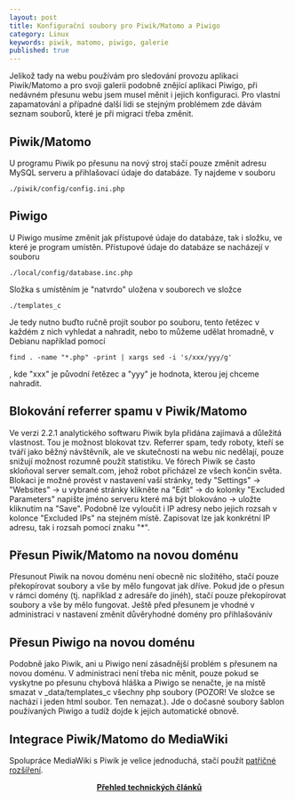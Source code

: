 ```yaml
---
layout: post
title: Konfigurační soubory pro Piwik/Matomo a Piwigo
category: Linux
keywords: piwik, matomo, piwigo, galerie
published: true
---
```


Jelikož tady na webu používám pro sledování provozu aplikaci Piwik/Matomo a pro svoji galerii podobně znějící aplikaci Piwigo, při nedávném přesunu webu jsem musel měnit i jejich konfiguraci. Pro vlastní zapamatování a případné další lidi se stejným problémem zde dávám seznam souborů, které je při migraci třeba změnit.

## Piwik/Matomo

U programu Piwik po přesunu na nový stroj stačí pouze změnit adresu MySQL serveru a přihlašovací údaje do databáze. Ty najdeme v souboru
```
./piwik/config/config.ini.php
```
## Piwigo

U Piwigo musíme změnit jak přístupové údaje do databáze, tak i složku, ve které je program umístěn. Přístupové údaje do databáze se nacházejí v souboru
```
./local/config/database.inc.php
```
Složka s umístěním je "natvrdo" uložena v souborech ve složce
```
./templates_c
```
Je tedy nutno buďto ručně projít soubor po souboru, tento řetězec v každém z nich vyhledat a nahradit, nebo to můžeme udělat hromadně, v Debianu například pomocí
```
find . -name "*.php" -print | xargs sed -i 's/xxx/yyy/g'
```
, kde "xxx" je původní řetězec a "yyy" je hodnota, kterou jej chceme nahradit.
## Blokování referrer spamu v Piwik/Matomo

Ve verzi 2.2.1 analytického softwaru Piwik byla přidána zajímavá a důležitá vlastnost. Tou je možnost blokovat tzv. Referrer spam, tedy roboty, kteří se tváří jako běžný návštěvník, ale ve skutečnosti na webu nic nedělají, pouze snižují možnost rozumně použít statistiku. Ve fórech Piwik se často skloňoval server semalt.com, jehož robot přicházel ze všech končin světa. Blokaci je možné provést v nastavení vaší stránky, tedy "Settings" -> "Websites" -> u vybrané stránky klikněte na "Edit" -> do kolonky "Excluded Parameters" napište jméno serveru které má být blokováno -> uložte kliknutím na "Save". Podobně lze vyloučit i IP adresy nebo jejich rozsah v kolonce "Excluded IPs" na stejném místě. Zapisovat lze jak konkrétní IP adresu, tak i rozsah pomocí znaku "*".
## Přesun Piwik/Matomo na novou doménu

Přesunout Piwik na novou doménu není obecně nic složitého, stačí pouze překopírovat soubory a vše by mělo fungovat jak dříve. Pokud jde o přesun v rámci domény (tj. například z adresáře do jinéh), stačí pouze překopírovat soubory a vše by mělo fungovat. Ještě před přesunem je vhodné v administraci v nastavení změnit důvěryhodné domény pro přihlašovánív
## Přesun Piwigo na novou doménu

Podobně jako Piwik, ani u Piwigo není zásadnější problém s přesunem na novou doménu. V administraci není třeba nic měnit, pouze pokud se vyskytne po přesunu chybová hláška a Piwigo se nenačte, je na místě smazat v _data/templates_c všechny php soubory (POZOR! Ve složce se nachází i jeden html soubor. Ten nemazat.). Jde o dočasné soubory šablon používaných Piwigo a tudíž dojde k jejich automatické obnově.
## Integrace Piwik/Matomo do MediaWiki

Spolupráce MediaWiki s Piwik je velice jednoduchá, stačí použít [patřičné rozšíření](https://www.mediawiki.org/wiki/Extension:Matomo).

<center><b><a href="../">Přehled technických článků</a></b></center>
